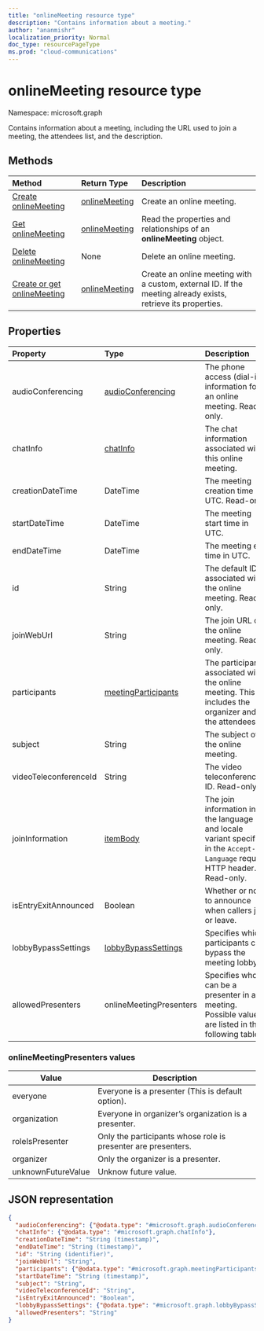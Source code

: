 ```yaml
---
title: "onlineMeeting resource type"
description: "Contains information about a meeting."
author: "ananmishr"
localization_priority: Normal
doc_type: resourcePageType
ms.prod: "cloud-communications"
---
```


# onlineMeeting resource type

Namespace: microsoft.graph

Contains information about a meeting, including the URL used to join a meeting, the attendees list, and the description.

## Methods

| Method                                                             | Return Type                       | Description                                                                                                  |
| :----------------------------------------------------------------- | :-------------------------------- | :----------------------------------------------------------------------------------------------------------- |
| [Create onlineMeeting](../api/application-post-onlineMeetings.md)  | [onlineMeeting](onlinemeeting.md) | Create an online meeting.                                                                                    |
| [Get onlineMeeting](../api/onlinemeeting-get.md)                   | [onlineMeeting](onlinemeeting.md) | Read the properties and relationships of an **onlineMeeting** object.                                        |
| [Delete onlineMeeting](../api/onlinemeeting-delete.md)             | None                              | Delete an online meeting.                                                                                    |
| [Create or get onlineMeeting](../api/onlinemeeting-createorget.md) | [onlineMeeting](onlinemeeting.md) | Create an online meeting with a custom, external ID. If the meeting already exists, retrieve its properties. |

## Properties

| Property              | Type                                          | Description                                                                                                                |
| :-------------------- | :-------------------------------------------- | :------------------------------------------------------------------------------------------------------------------------- |
| audioConferencing     | [audioConferencing](audioconferencing.md)     | The phone access (dial-in) information for an online meeting. Read-only.                                                   |
| chatInfo              | [chatInfo](chatinfo.md)                       | The chat information associated with this online meeting.                                                                  |
| creationDateTime      | DateTime                                      | The meeting creation time in UTC. Read-only.                                                                               |
| startDateTime         | DateTime                                      | The meeting start time in UTC.                                                                                             |
| endDateTime           | DateTime                                      | The meeting end time in UTC.                                                                                               |
| id                    | String                                        | The default ID associated with the online meeting. Read-only.                                                              |
| joinWebUrl            | String                                        | The join URL of the online meeting. Read-only.                                                                             |
| participants          | [meetingParticipants](meetingparticipants.md) | The participants associated with the online meeting.  This includes the organizer and the attendees.                       |
| subject               | String                                        | The subject of the online meeting.                                                                                         |
| videoTeleconferenceId | String                                        | The video teleconferencing ID. Read-only.                                                                                  |
| joinInformation       | [itemBody](itembody.md)                       | The join information in the language and locale variant specified in the `Accept-Language` request HTTP header. Read-only. |
| isEntryExitAnnounced  | Boolean                                       | Whether or not to announce when callers join or leave.                                                                     |
| lobbyBypassSettings   | [lobbyBypassSettings](lobbyBypassSettings.md) | Specifies which participants can bypass the meeting   lobby.                                                                 |
| allowedPresenters     | onlineMeetingPresenters                       | Specifies who can be a presenter in a meeting. Possible values are listed in the following table.                                           |

### onlineMeetingPresenters values

| Value              | Description                                                   |
| ------------------ | ------------------------------------------------------------- |
| everyone           | Everyone is a presenter (This is default option).             |
| organization       | Everyone in organizer’s organization is a presenter.          |
| roleIsPresenter    | Only the participants whose role is presenter are presenters. |
| organizer          | Only the organizer  is a presenter.                           |
| unknownFutureValue | Unknow future value.                                          |

## JSON representation

<!-- {
  "blockType": "resource",
  "optionalProperties": [

  ],
  "@odata.type": "microsoft.graph.onlineMeeting"
}-->
```json
{
  "audioConferencing": {"@odata.type": "#microsoft.graph.audioConferencing"},
  "chatInfo": {"@odata.type": "#microsoft.graph.chatInfo"},
  "creationDateTime": "String (timestamp)",
  "endDateTime": "String (timestamp)",
  "id": "String (identifier)",
  "joinWebUrl": "String",
  "participants": {"@odata.type": "#microsoft.graph.meetingParticipants"},
  "startDateTime": "String (timestamp)",
  "subject": "String",
  "videoTeleconferenceId": "String",
  "isEntryExitAnnounced": "Boolean",
  "lobbyBypassSettings": {"@odata.type": "#microsoft.graph.lobbyBypassSettings"},
  "allowedPresenters": "String"
}
```

<!-- uuid: 8fcb5dbc-d5aa-4681-8e31-b001d5168d79
2015-10-25 14:57:30 UTC -->
<!-- {
  "type": "#page.annotation",
  "description": "onlineMeeting resource",
  "keywords": "",
  "section": "documentation",
  "tocPath": ""
}-->

